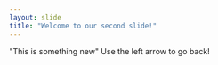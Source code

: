 ```yaml
---
layout: slide
title: "Welcome to our second slide!"
---
```

"This is something new"
Use the left arrow to go back!
